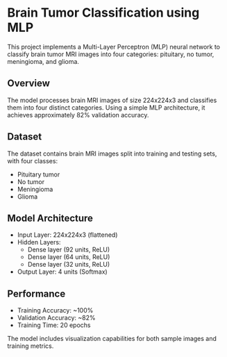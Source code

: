 # Brain Tumor Classification using MLP

This project implements a Multi-Layer Perceptron (MLP) neural network to classify brain tumor MRI images into four categories: pituitary, no tumor, meningioma, and glioma.

## Overview
The model processes brain MRI images of size 224x224x3 and classifies them into four distinct categories. Using a simple MLP architecture, it achieves approximately 82% validation accuracy.

## Dataset
The dataset contains brain MRI images split into training and testing sets, with four classes:
- Pituitary tumor
- No tumor
- Meningioma
- Glioma

## Model Architecture
- Input Layer: 224x224x3 (flattened)
- Hidden Layers:
  - Dense layer (92 units, ReLU)
  - Dense layer (64 units, ReLU)
  - Dense layer (32 units, ReLU)
- Output Layer: 4 units (Softmax)

## Performance
- Training Accuracy: ~100%
- Validation Accuracy: ~82%
- Training Time: 20 epochs

The model includes visualization capabilities for both sample images and training metrics.
